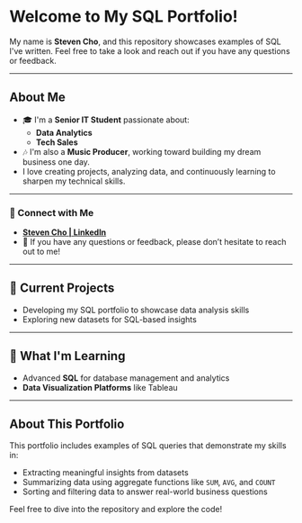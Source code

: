 # Welcome to My SQL Portfolio!  

My name is **Steven Cho**, and this repository showcases examples of SQL I've written. Feel free to take a look and reach out if you have any questions or feedback.  

---

## About Me  

- 🎓 I'm a **Senior IT Student** passionate about:  
  - **Data Analytics**  
  - **Tech Sales**  
- 🎶 I'm also a **Music Producer**, working toward building my dream business one day.  
- I love creating projects, analyzing data, and continuously learning to sharpen my technical skills.  

---

### 🤝 Connect with Me  

- [**Steven Cho | LinkedIn**](https://www.linkedin.com/in/steven-cho028/)  
- 💬 If you have any questions or feedback, please don’t hesitate to reach out to me!  

---

## 🔭 Current Projects  

- Developing my SQL portfolio to showcase data analysis skills  
- Exploring new datasets for SQL-based insights  

---

## 🌱 What I'm Learning  

- Advanced **SQL** for database management and analytics  
- **Data Visualization Platforms** like Tableau  

---

## About This Portfolio  

This portfolio includes examples of SQL queries that demonstrate my skills in:  

- Extracting meaningful insights from datasets  
- Summarizing data using aggregate functions like `SUM`, `AVG`, and `COUNT`  
- Sorting and filtering data to answer real-world business questions  

Feel free to dive into the repository and explore the code!

